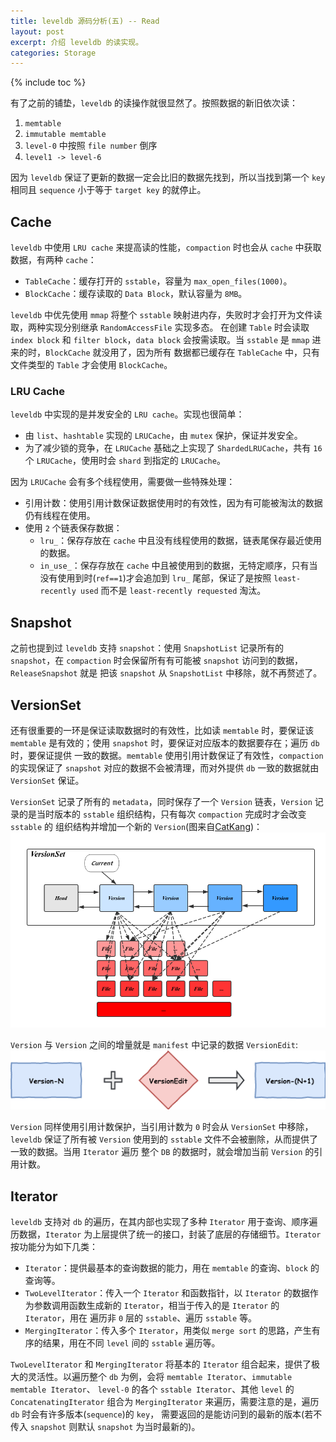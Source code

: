 ```yaml
---
title: leveldb 源码分析(五) -- Read
layout: post
excerpt: 介绍 leveldb 的读实现。
categories: Storage
---
```


{% include toc %}

有了之前的铺垫，`leveldb` 的读操作就很显然了。按照数据的新旧依次读：
1. `memtable`
2. `immutable memtable`
3. `level-0` 中按照 `file number` 倒序
4. `level1 -> level-6`

因为 `leveldb` 保证了更新的数据一定会比旧的数据先找到，所以当找到第一个 `key` 相同且 `sequence` 小于等于 `target key` 的就停止。

## Cache
`leveldb` 中使用 `LRU cache` 来提高读的性能，`compaction` 时也会从 `cache` 中获取数据，有两种 `cache`：
* `TableCache`：缓存打开的 `sstable`，容量为 `max_open_files(1000)`。
* `BlockCache`：缓存读取的 `Data Block`，默认容量为 `8MB`。

`leveldb` 中优先使用 `mmap` 将整个 `sstable` 映射进内存，失败时才会打开为文件读取，两种实现分别继承 `RandomAccessFile` 实现多态。
在创建 `Table` 时会读取 `index block` 和 `filter block`，`data block` 会按需读取。当 `sstable` 是 `mmap` 进来的时，`BlockCache` 就没用了，因为所有
数据都已缓存在 `TableCache` 中，只有文件类型的 `Table` 才会使用 `BlockCache`。

### LRU Cache
`leveldb` 中实现的是并发安全的 `LRU cache`。实现也很简单：
* 由 `list`、`hashtable` 实现的 `LRUCache`，由 `mutex` 保护，保证并发安全。
* 为了减少锁的竞争，在 `LRUCache` 基础之上实现了 `ShardedLRUCache`，共有 `16` 个 `LRUCache`，使用时会 `shard` 到指定的 `LRUCache`。

因为 `LRUCache` 会有多个线程使用，需要做一些特殊处理：
* 引用计数：使用引用计数保证数据使用时的有效性，因为有可能被淘汰的数据仍有线程在使用。
* 使用 `2` 个链表保存数据：
    * `lru_`：保存存放在 `cache` 中且没有线程使用的数据，链表尾保存最近使用的数据。
    * `in_use_`：保存存放在 `cache` 中且被使用到的数据，无特定顺序，只有当没有使用到时(`ref==1`)才会追加到 `lru_` 尾部，保证了是按照 `least-recently used` 而不是
    `least-recently requested` 淘汰。

## Snapshot
之前也提到过 `leveldb` 支持 `snapshot`：使用 `SnapshotList` 记录所有的 `snapshot`，在 `compaction` 时会保留所有有可能被 `snapshot` 访问到的数据，`ReleaseSnapshot` 就是
把该 `snapshot` 从 `SnapshotList` 中移除，就不再赘述了。

## VersionSet
还有很重要的一环是保证读取数据时的有效性，比如读 `memtable` 时，要保证该 `memtable` 是有效的；使用 `snapshot` 时，要保证对应版本的数据要存在；遍历 `db` 时，要保证提供
一致的数据。`memtable` 使用引用计数保证了有效性，`compaction` 的实现保证了 `snapshot` 对应的数据不会被清理，而对外提供 `db` 一致的数据就由 `VersionSet` 保证。

`VersionSet` 记录了所有的 `metadata`，同时保存了一个 `Version` 链表，`Version` 记录的是当时版本的 `sstable` 组织结构，只有每次 `compaction` 完成时才会改变 `sstable` 的
组织结构并增加一个新的 `Version`(图来自[CatKang](http://catkang.github.io/2017/02/03/leveldb-version.html))：
![image](/assets/images/leveldb/version_set.png)

`Version` 与 `Version` 之间的增量就是 `manifest` 中记录的数据 `VersionEdit`:
![image](/assets/images/leveldb/version_edit.png)

`Version` 同样使用引用计数保护，当引用计数为 `0` 时会从 `VersionSet` 中移除，`leveldb` 保证了所有被 `Version` 使用到的 `sstable` 文件不会被删除，从而提供了一致的数据。当用 `Iterator` 遍历
整个 `DB` 的数据时，就会增加当前 `Version` 的引用计数。

## Iterator
`leveldb` 支持对 `db` 的遍历，在其内部也实现了多种 `Iterator` 用于查询、顺序遍历数据，`Iterator` 为上层提供了统一的接口，封装了底层的存储细节。`Iterator` 按功能分为如下几类：
* `Iterator`：提供最基本的查询数据的能力，用在 `memtable` 的查询、`block` 的查询等。
* `TwoLevelIterator`：传入一个 `Iterator` 和函数指针，以 `Iterator` 的数据作为参数调用函数生成新的 `Iterator`，相当于传入的是 `Iterator` 的 `Iterator`，用在
遍历非 `0` 层的 `sstable`、遍历 `sstable` 等。
* `MergingIterator`：传入多个 `Iterator`，用类似 `merge sort` 的思路，产生有序的结果，用在不同 `level` 间的 `sstable` 遍历等。

`TwoLevelIterator` 和 `MergingIterator` 将基本的 `Iterator` 组合起来，提供了极大的灵活性。以遍历整个 `db` 为例，会将 `memtable Iterator`、`immutable memtable Iterator`、
`level-0` 的各个 `sstable Iterator`、其他 `level` 的 `ConcatenatingIterator` 组合为 `MergingIterator` 来遍历，需要注意的是，遍历 `db` 时会有许多版本(`sequence`)的 `key`，
需要返回的是能访问到的最新的版本(若不传入 `snapshot` 则默认 `snapshot` 为当时最新的)。
